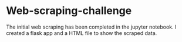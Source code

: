 # Web-scraping-challenge
The initial web scraping has been completed in the jupyter notebook. I created a flask app and a HTML file to show the scraped data. 
